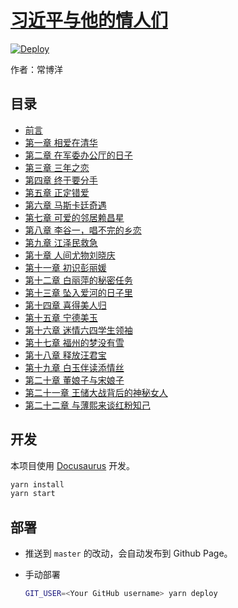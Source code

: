# [习近平与他的情人们](https://xijinping0.github.io/xjp-and-his-lovers/docs/toc)

[![Deploy](https://github.com/xijinping0/xjp-and-his-lovers/actions/workflows/deploy.yaml/badge.svg)](https://github.com/xijinping0/xjp-and-his-lovers/actions/workflows/deploy.yaml)

作者：常博洋

## 目录

- [前言](https://xijinping0.github.io/xjp-and-his-lovers/docs/ch00)
- [第一章 相爱在清华](https://xijinping0.github.io/xjp-and-his-lovers/docs/ch01)
- [第二章 在军委办公厅的日子](https://xijinping0.github.io/xjp-and-his-lovers/docs/ch02)
- [第三章 三年之恋](https://xijinping0.github.io/xjp-and-his-lovers/docs/ch03)
- [第四章 终于要分手](https://xijinping0.github.io/xjp-and-his-lovers/docs/ch04)
- [第五章 正定错爱](https://xijinping0.github.io/xjp-and-his-lovers/docs/ch05)
- [第六章 马斯卡廷奇遇](https://xijinping0.github.io/xjp-and-his-lovers/docs/ch06)
- [第七章 可爱的邻居赖昌星](https://xijinping0.github.io/xjp-and-his-lovers/docs/ch07)
- [第八章 李谷一，唱不完的乡恋](https://xijinping0.github.io/xjp-and-his-lovers/docs/ch08)
- [第九章 江泽民救急](https://xijinping0.github.io/xjp-and-his-lovers/docs/ch09)
- [第十章 人间尤物刘晓庆](https://xijinping0.github.io/xjp-and-his-lovers/docs/ch10)
- [第十一章 初识彭丽媛](https://xijinping0.github.io/xjp-and-his-lovers/docs/ch11)
- [第十二章 白丽萍的秘密任务](https://xijinping0.github.io/xjp-and-his-lovers/docs/ch12)
- [第十三章 坠入爱河的日子里](https://xijinping0.github.io/xjp-and-his-lovers/docs/ch13)
- [第十四章 喜得美人归](https://xijinping0.github.io/xjp-and-his-lovers/docs/ch14)
- [第十五章 宁德美玉](https://xijinping0.github.io/xjp-and-his-lovers/docs/ch15)
- [第十六章 迷情六四学生领袖](https://xijinping0.github.io/xjp-and-his-lovers/docs/ch16)
- [第十七章 福州的梦没有雪](https://xijinping0.github.io/xjp-and-his-lovers/docs/ch17)
- [第十八章 释放汪君宝](https://xijinping0.github.io/xjp-and-his-lovers/docs/ch18)
- [第十九章 白玉伴读添情丝](https://xijinping0.github.io/xjp-and-his-lovers/docs/ch19)
- [第二十章 董娘子与宋娘子](https://xijinping0.github.io/xjp-and-his-lovers/docs/ch20)
- [第二十一章 王储大战背后的神秘女人](https://xijinping0.github.io/xjp-and-his-lovers/docs/ch21)
- [第二十二章 与薄熙来谈红粉知己](https://xijinping0.github.io/xjp-and-his-lovers/docs/ch22)

## 开发

本项目使用 [Docusaurus](https://docusaurus.io/docs) 开发。

```sh
yarn install
yarn start
```

## 部署

- 推送到 `master` 的改动，会自动发布到 Github Page。
- 手动部署

  ```sh
  GIT_USER=<Your GitHub username> yarn deploy
  ```
